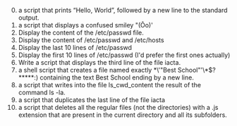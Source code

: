 0. a script that prints “Hello, World”, followed by a new line to the standard output.
1. a script that displays a confused smiley "(Ôo)'
2. Display the content of the /etc/passwd file.
3. Display the content of /etc/passwd and /etc/hosts
4. Display the last 10 lines of /etc/passwd
5. Display the first 10 lines of /etc/passwd (I'd prefer the first ones actually)
6. Write a script that displays the third line of the file iacta.
7. a shell script that creates a file named exactly \*\\'"Best School"\'\\*$\?\*\*\*\*\*:) containing the text Best School ending by a new line.
8. a script that writes into the file ls_cwd_content the result of the command ls -la. 
9. a script that duplicates the last line of the file iacta
10. a script that deletes all the regular files (not the directories) with a .js extension that are present in the current directory and all its subfolders.

